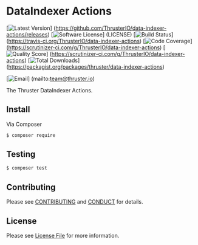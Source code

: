 # DataIndexer Actions

[![Latest Version](https://img.shields.io/github/release/ThrusterIO/data-indexer-actions.svg?style=flat-square)]
(https://github.com/ThrusterIO/data-indexer-actions/releases)
[![Software License](https://img.shields.io/badge/license-MIT-brightgreen.svg?style=flat-square)]
(LICENSE)
[![Build Status](https://img.shields.io/travis/ThrusterIO/data-indexer-actions.svg?style=flat-square)]
(https://travis-ci.org/ThrusterIO/data-indexer-actions)
[![Code Coverage](https://img.shields.io/scrutinizer/coverage/g/ThrusterIO/data-indexer-actions.svg?style=flat-square)]
(https://scrutinizer-ci.com/g/ThrusterIO/data-indexer-actions)
[![Quality Score](https://img.shields.io/scrutinizer/g/ThrusterIO/data-indexer-actions.svg?style=flat-square)]
(https://scrutinizer-ci.com/g/ThrusterIO/data-indexer-actions)
[![Total Downloads](https://img.shields.io/packagist/dt/thruster/data-indexer-actions.svg?style=flat-square)]
(https://packagist.org/packages/thruster/data-indexer-actions)

[![Email](https://img.shields.io/badge/email-team@thruster.io-blue.svg?style=flat-square)]
(mailto:team@thruster.io)

The Thruster DataIndexer Actions.


## Install

Via Composer

``` bash
$ composer require 
```


## Testing

``` bash
$ composer test
```


## Contributing

Please see [CONTRIBUTING](CONTRIBUTING.md) and [CONDUCT](CONDUCT.md) for details.


## License

Please see [License File](LICENSE) for more information.
